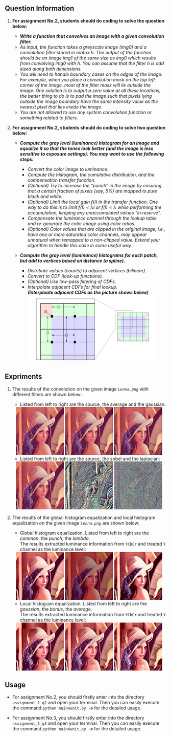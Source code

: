 ## Question Information

1. **For assignment No.2, students should do coding to solve the question below:**  
    - ***Write a function that convolves an image with a given convolution filter.***
    - *As input, the function takes a greyscale image $(img0)$ and a convolution filter stored in matrix $h$. The output of the function should be an image $img1$ of the same size as $img0$ which results from convolving $img0$ with $h$. You can assume that the filter $h$ is odd sized along both dimensions.*
    - *You will need to handle boundary cases on the edges of the image. For example, when you place a convolution mask on the top left corner of the image, most of the filter mask will lie outside the image. One solution is to output a zero value at all these locations, the better thing to do is to pad the image such that pixels lying outside the image boundary have the same intensity value as the nearest pixel that lies inside the image.*
    - *You are not allowed to use any system convolution function or something related to filters.*

2. **For assignment No.2, students should do coding to solve two question below:**  
    - ***Compute the gray level (luminance) histogram for an image and equalize it so that the tones look better (and the image is less sensitive to exposure settings). You may want to use the following steps:***
        - *Convert the color image to luminance.*
        - *Compute the histogram, the cumulative distribution, and the compensation transfer function.*
        - *(Optional) Try to increase the “punch” in the image by ensuring that a certain fraction of pixels (say, 5%) are mapped to pure black and white.*
        - *(Optional) Limit the local gain $f(I)$ in the transfer function. One way to do this is to limit $f(I) < \lambda I$ or $f(I) < \lambda$ while performing the accumulation, keeping any unaccumulated values "in reserve".*
        - *Compensate the luminance channel through the lookup table and re-generate the color image using color ratios.*
        - *(Optional) Color values that are clipped in the original image, i.e., have one or more saturated color channels, may appear unnatural when remapped to a non-clipped value. Extend your algorithm to handle this case in some useful way.*

    - ***Compute the gray level (luminance) histograms for each patch, but add to vertices based on distance (a spline).***
        - *Distribute values (counts) to adjacent vertices (bilinear).*
        - *Convert to CDF (look-up functions).*
        - *(Optional) Use low-pass filtering of CDFs.*
        - *Interpolate adjacent CDFs for final lookup.*  
        ***(Interploate adjacent CDFs as the picture shows below)***
         <div align=center><img width="400" height="210" src="https://github.com/SinestroEdmonce/ComputerVision/raw/master/CV_Assignment_1/img/adaptively_local_hist_eq.jpg"/></div>
        

## Expriments

1. The results of the convolution on the given image *``Lenna.png``* with different filters are shown below:  

    - Listed from left to right are the source, the average and the gaussian:  
    
    <div align=center><img width="150" height="150" src="https://github.com/SinestroEdmonce/ComputerVision/raw/master/CV_Assignment_1/resource/Lenna.png"/> <img width="150" height="150" src="https://github.com/SinestroEdmonce/ComputerVision/raw/master/CV_Assignment_1/results/Lenna_average.jpg"/> <img width="150" height="150" src="https://github.com/SinestroEdmonce/ComputerVision/raw/master/CV_Assignment_1/results/Lenna_gaussian.jpg"/></div>

    - Listed from left to right are the source, the sobel and the laplacian:  

    <div align=center><img width="150" height="150" src="https://github.com/SinestroEdmonce/ComputerVision/raw/master/CV_Assignment_1/resource/Lenna.png"/> <img width="150" height="150" src="https://github.com/SinestroEdmonce/ComputerVision/raw/master/CV_Assignment_1/results/Lenna_sobel.jpg"/> <img width="150" height="150" src="https://github.com/SinestroEdmonce/ComputerVision/raw/master/CV_Assignment_1/results/Lenna_laplacian.jpg"/></div>

2. The results of the global histogram equalization and local histogram equalization on the given image *``Lenna.png``* are shown below:

    - Global histogram equalization. Listed from left to right are the *common*, the *punch*, the *lambda*.  
    The results extracted luminance information from ``YCbCr`` and treated ``Y`` channel as the luminance level:

    <div align=center><img width="150" height="150" src="https://github.com/SinestroEdmonce/ComputerVision/raw/master/CV_Assignment_1/results/Lenna_ycbcr_common.jpg"/> <img width="150" height="150" src="https://github.com/SinestroEdmonce/ComputerVision/raw/master/CV_Assignment_1/results/Lenna_ycbcr_lambda0.7.jpg"/> <img width="150" height="150" src="https://github.com/SinestroEdmonce/ComputerVision/raw/master/CV_Assignment_1/results/Lenna_ycbcr_punch0.4.jpg"/></div>

    - Local histogram equalization. Listed from left to right are the *gaussian*, the *bonus*, the *average*.  
    The results extracted luminance information from ``YCbCr`` and treated ``Y`` channel as the luminance level:

    <div align=center><img width="150" height="150" src="https://github.com/SinestroEdmonce/ComputerVision/raw/master/CV_Assignment_1/results/Lenna_ycbcr_gaussian.jpg"/> <img width="150" height="150" src="https://github.com/SinestroEdmonce/ComputerVision/raw/master/CV_Assignment_1/results/Lenna_ycbcr_bonus.jpg"/> <img width="150" height="150" src="https://github.com/SinestroEdmonce/ComputerVision/raw/master/CV_Assignment_1/results/Lenna_ycbcr_average.jpg"/></div>

## Usage

- For assignment No.2, you should firstly enter into the directory ``assignment_1_q2`` and open your terminal. Then you can easily execute the command ``python main4unit.py -m`` for the detailed usage.

- For assignment No.3,  you should firstly enter into the directory ``assignment_1_q3`` and open your terminal. Then you can easily execute the command ``python main4unit.py -m`` for the detailed usage.